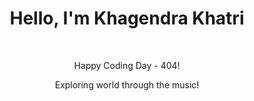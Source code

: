 <div align="center">
  <h1>Hello, I'm Khagendra Khatri</h1><br>
 <!-- <p>"Brick walls are there for a reason. The brick walls are not there to keep us out. The brick walls are there to show how badly we want something. Because the brick walls are there to stop the people who don't want something badly enough." - Randy Pausch</p>
-->
  <p> Happy Coding Day - 404! </p>
  <p> Exploring world through the music! </p>
</div>

<div align="center">
  <!--<img src="https://github-readme-stats.vercel.app/api?username=khagendra01&show_icons=true&locale=en" alt="khagendra01" />-->
<!--  <img src="https://github-readme-streak-stats.herokuapp.com/?user=khagendra01" alt="khagendra01" /> -->
</div>
